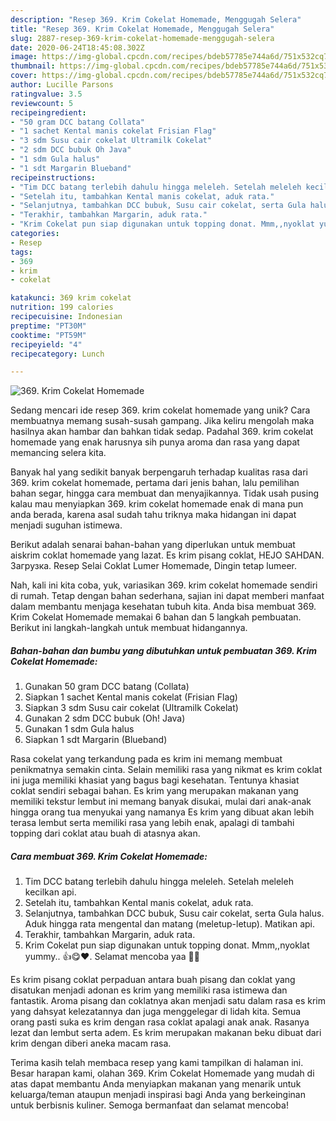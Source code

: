 ```yaml
---
description: "Resep 369. Krim Cokelat Homemade, Menggugah Selera"
title: "Resep 369. Krim Cokelat Homemade, Menggugah Selera"
slug: 2887-resep-369-krim-cokelat-homemade-menggugah-selera
date: 2020-06-24T18:45:08.302Z
image: https://img-global.cpcdn.com/recipes/bdeb57785e744a6d/751x532cq70/369-krim-cokelat-homemade-foto-resep-utama.jpg
thumbnail: https://img-global.cpcdn.com/recipes/bdeb57785e744a6d/751x532cq70/369-krim-cokelat-homemade-foto-resep-utama.jpg
cover: https://img-global.cpcdn.com/recipes/bdeb57785e744a6d/751x532cq70/369-krim-cokelat-homemade-foto-resep-utama.jpg
author: Lucille Parsons
ratingvalue: 3.5
reviewcount: 5
recipeingredient:
- "50 gram DCC batang Collata"
- "1 sachet Kental manis cokelat Frisian Flag"
- "3 sdm Susu cair cokelat Ultramilk Cokelat"
- "2 sdm DCC bubuk Oh Java"
- "1 sdm Gula halus"
- "1 sdt Margarin Blueband"
recipeinstructions:
- "Tim DCC batang terlebih dahulu hingga meleleh. Setelah meleleh kecilkan api."
- "Setelah itu, tambahkan Kental manis cokelat, aduk rata."
- "Selanjutnya, tambahkan DCC bubuk, Susu cair cokelat, serta Gula halus. Aduk hingga rata mengental dan matang (meletup-letup). Matikan api."
- "Terakhir, tambahkan Margarin, aduk rata."
- "Krim Cokelat pun siap digunakan untuk topping donat. Mmm,,nyoklat yummy.. 👍😋❤. Selamat mencoba yaa 🙏😊"
categories:
- Resep
tags:
- 369
- krim
- cokelat

katakunci: 369 krim cokelat 
nutrition: 199 calories
recipecuisine: Indonesian
preptime: "PT30M"
cooktime: "PT59M"
recipeyield: "4"
recipecategory: Lunch

---
```



![369. Krim Cokelat Homemade](https://img-global.cpcdn.com/recipes/bdeb57785e744a6d/751x532cq70/369-krim-cokelat-homemade-foto-resep-utama.jpg)

Sedang mencari ide resep 369. krim cokelat homemade yang unik? Cara membuatnya memang susah-susah gampang. Jika keliru mengolah maka hasilnya akan hambar dan bahkan tidak sedap. Padahal 369. krim cokelat homemade yang enak harusnya sih punya aroma dan rasa yang dapat memancing selera kita.

Banyak hal yang sedikit banyak berpengaruh terhadap kualitas rasa dari 369. krim cokelat homemade, pertama dari jenis bahan, lalu pemilihan bahan segar, hingga cara membuat dan menyajikannya. Tidak usah pusing kalau mau menyiapkan 369. krim cokelat homemade enak di mana pun anda berada, karena asal sudah tahu triknya maka hidangan ini dapat menjadi suguhan istimewa.

Berikut adalah senarai bahan-bahan yang diperlukan untuk membuat aiskrim coklat homemade yang lazat. Es krim pisang coklat, HEJO SAHDAN. Загрузка. Resep Selai Coklat Lumer Homemade, Dingin tetap lumeer.


Nah, kali ini kita coba, yuk, variasikan 369. krim cokelat homemade sendiri di rumah. Tetap dengan bahan sederhana, sajian ini dapat memberi manfaat dalam membantu menjaga kesehatan tubuh kita. Anda bisa membuat 369. Krim Cokelat Homemade memakai 6 bahan dan 5 langkah pembuatan. Berikut ini langkah-langkah untuk membuat hidangannya.

<!--inarticleads1-->

##### Bahan-bahan dan bumbu yang dibutuhkan untuk pembuatan 369. Krim Cokelat Homemade:

1. Gunakan 50 gram DCC batang (Collata)
1. Siapkan 1 sachet Kental manis cokelat (Frisian Flag)
1. Siapkan 3 sdm Susu cair cokelat (Ultramilk Cokelat)
1. Gunakan 2 sdm DCC bubuk (Oh! Java)
1. Gunakan 1 sdm Gula halus
1. Siapkan 1 sdt Margarin (Blueband)


Rasa cokelat yang terkandung pada es krim ini memang membuat penikmatnya semakin cinta. Selain memiliki rasa yang nikmat es krim coklat ini juga memiliki khasiat yang bagus bagi kesehatan. Tentunya khasiat coklat sendiri sebagai bahan. Es krim yang merupakan makanan yang memiliki tekstur lembut ini memang banyak disukai, mulai dari anak-anak hingga orang tua menyukai yang namanya Es krim yang dibuat akan lebih terasa lembut serta memiliki rasa yang lebih enak, apalagi di tambahi topping dari coklat atau buah di atasnya akan. 

<!--inarticleads2-->

##### Cara membuat 369. Krim Cokelat Homemade:

1. Tim DCC batang terlebih dahulu hingga meleleh. Setelah meleleh kecilkan api.
1. Setelah itu, tambahkan Kental manis cokelat, aduk rata.
1. Selanjutnya, tambahkan DCC bubuk, Susu cair cokelat, serta Gula halus. Aduk hingga rata mengental dan matang (meletup-letup). Matikan api.
1. Terakhir, tambahkan Margarin, aduk rata.
1. Krim Cokelat pun siap digunakan untuk topping donat. Mmm,,nyoklat yummy.. 👍😋❤. Selamat mencoba yaa 🙏😊


Es krim pisang coklat perpaduan antara buah pisang dan coklat yang disatukan menjadi adonan es krim yang memiliki rasa istimewa dan fantastik. Aroma pisang dan coklatnya akan menjadi satu dalam rasa es krim yang dahsyat kelezatannya dan juga menggelegar di lidah kita. Semua orang pasti suka es krim dengan rasa coklat apalagi anak anak. Rasanya lezat dan lembut serta adem. Es krim merupakan makanan beku dibuat dari krim dengan diberi aneka macam rasa. 

Terima kasih telah membaca resep yang kami tampilkan di halaman ini. Besar harapan kami, olahan 369. Krim Cokelat Homemade yang mudah di atas dapat membantu Anda menyiapkan makanan yang menarik untuk keluarga/teman ataupun menjadi inspirasi bagi Anda yang berkeinginan untuk berbisnis kuliner. Semoga bermanfaat dan selamat mencoba!
